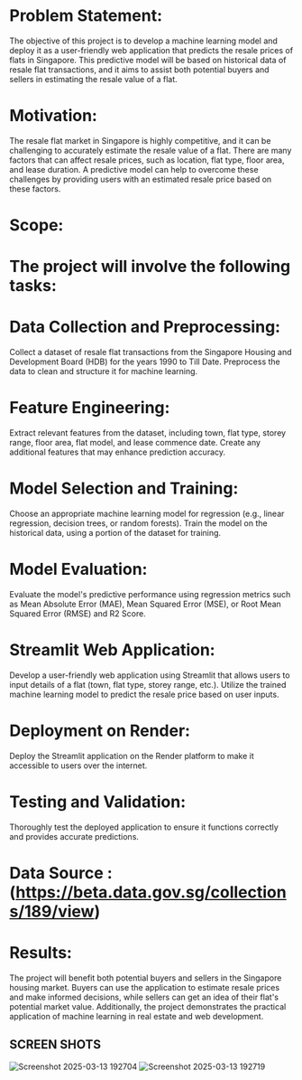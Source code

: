 # Problem Statement:
The objective of this project is to develop a machine learning model and deploy it as a user-friendly web application that predicts the resale prices of flats in Singapore. This predictive model will be based on historical data of resale flat transactions, and it aims to assist both potential buyers and sellers in estimating the resale value of a flat.

# Motivation:
The resale flat market in Singapore is highly competitive, and it can be challenging to accurately estimate the resale value of a flat. There are many factors that can affect resale prices, such as location, flat type, floor area, and lease duration. A predictive model can help to overcome these challenges by providing users with an estimated resale price based on these factors.

# Scope:
# The project will involve the following tasks:

# Data Collection and Preprocessing: 
Collect a dataset of resale flat transactions from the Singapore Housing and Development Board (HDB) for the years 1990 to Till Date. Preprocess the data to clean and structure it for machine learning.
# Feature Engineering: 
Extract relevant features from the dataset, including town, flat type, storey range, floor area, flat model, and lease commence date. Create any additional features that may enhance prediction accuracy.
# Model Selection and Training: 
Choose an appropriate machine learning model for regression (e.g., linear regression, decision trees, or random forests). Train the model on the historical data, using a portion of the dataset for training.
# Model Evaluation: 
Evaluate the model's predictive performance using regression metrics such as Mean Absolute Error (MAE), Mean Squared Error (MSE), or Root Mean Squared Error (RMSE) and R2 Score.
# Streamlit Web Application:
Develop a user-friendly web application using Streamlit that allows users to input details of a flat (town, flat type, storey range, etc.). Utilize the trained machine learning model to predict the resale price based on user inputs.
# Deployment on Render: 
Deploy the Streamlit application on the Render platform to make it accessible to users over the internet.
# Testing and Validation: 
Thoroughly test the deployed application to ensure it functions correctly and provides accurate predictions.
# Data Source : (https://beta.data.gov.sg/collections/189/view)
# Results:
The project will benefit both potential buyers and sellers in the Singapore housing market. Buyers can use the application to estimate resale prices and make informed decisions, while sellers can get an idea of their flat's potential market value. Additionally, the project demonstrates the practical application of machine learning in real estate and web development.


## SCREEN SHOTS

![Screenshot 2025-03-13 192704](https://github.com/user-attachments/assets/4051a0ab-a836-45a4-b290-ee2c1525c83e)
![Screenshot 2025-03-13 192719](https://github.com/user-attachments/assets/fe70f1c9-e43d-4840-a42e-a7bf1f45e06c)


